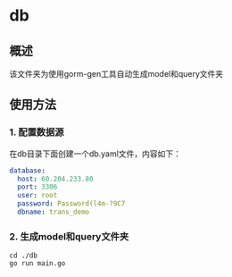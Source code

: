 # db #

## 概述 ##
该文件夹为使用gorm-gen工具自动生成model和query文件夹

## 使用方法 ##
### 1. 配置数据源 ###
在db目录下面创建一个db.yaml文件，内容如下：
```yaml
database:
  host: 60.204.233.80
  port: 3306
  user: root
  password: Password(l4m-?9C7
  dbname: trans_demo
```
### 2. 生成model和query文件夹 ###
```shell
cd ./db
go run main.go
```
